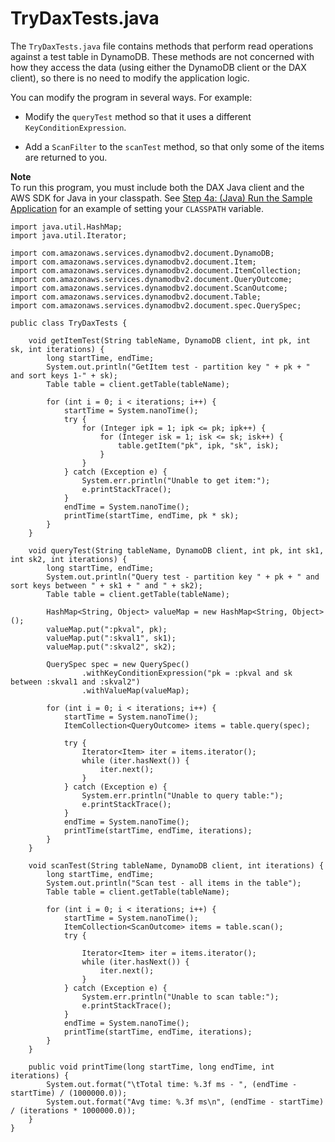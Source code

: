 # TryDaxTests\.java<a name="DAX.client.run-application-java.TryDaxTests"></a>

The `TryDaxTests.java` file contains methods that perform read operations against a test table in DynamoDB\. These methods are not concerned with how they access the data \(using either the DynamoDB client or the DAX client\), so there is no need to modify the application logic\.

You can modify the program in several ways\. For example:

+ Modify the `queryTest` method so that it uses a different `KeyConditionExpression`\.

+ Add a `ScanFilter` to the `scanTest` method, so that only some of the items are returned to you\.

**Note**  
To run this program, you must include both the DAX Java client and the AWS SDK for Java in your classpath\. See [Step 4a: \(Java\) Run the Sample Application](DAX.client.run-application-java.md) for an example of setting your `CLASSPATH` variable\.

```
import java.util.HashMap;
import java.util.Iterator;

import com.amazonaws.services.dynamodbv2.document.DynamoDB;
import com.amazonaws.services.dynamodbv2.document.Item;
import com.amazonaws.services.dynamodbv2.document.ItemCollection;
import com.amazonaws.services.dynamodbv2.document.QueryOutcome;
import com.amazonaws.services.dynamodbv2.document.ScanOutcome;
import com.amazonaws.services.dynamodbv2.document.Table;
import com.amazonaws.services.dynamodbv2.document.spec.QuerySpec;

public class TryDaxTests {

    void getItemTest(String tableName, DynamoDB client, int pk, int sk, int iterations) {
        long startTime, endTime;
        System.out.println("GetItem test - partition key " + pk + " and sort keys 1-" + sk);
        Table table = client.getTable(tableName);

        for (int i = 0; i < iterations; i++) {
            startTime = System.nanoTime();
            try {
                for (Integer ipk = 1; ipk <= pk; ipk++) {
                    for (Integer isk = 1; isk <= sk; isk++) {
                        table.getItem("pk", ipk, "sk", isk);
                    }
                }
            } catch (Exception e) {
                System.err.println("Unable to get item:");
                e.printStackTrace();
            }
            endTime = System.nanoTime();
            printTime(startTime, endTime, pk * sk);
        }
    }

    void queryTest(String tableName, DynamoDB client, int pk, int sk1, int sk2, int iterations) {
        long startTime, endTime;
        System.out.println("Query test - partition key " + pk + " and sort keys between " + sk1 + " and " + sk2);
        Table table = client.getTable(tableName);

        HashMap<String, Object> valueMap = new HashMap<String, Object>();
        valueMap.put(":pkval", pk);
        valueMap.put(":skval1", sk1);
        valueMap.put(":skval2", sk2);

        QuerySpec spec = new QuerySpec()
                .withKeyConditionExpression("pk = :pkval and sk between :skval1 and :skval2")
                .withValueMap(valueMap);

        for (int i = 0; i < iterations; i++) {
            startTime = System.nanoTime();
            ItemCollection<QueryOutcome> items = table.query(spec);

            try {
                Iterator<Item> iter = items.iterator();
                while (iter.hasNext()) {
                    iter.next();
                }
            } catch (Exception e) {
                System.err.println("Unable to query table:");
                e.printStackTrace();
            }
            endTime = System.nanoTime();
            printTime(startTime, endTime, iterations);
        }
    }

    void scanTest(String tableName, DynamoDB client, int iterations) {
        long startTime, endTime;
        System.out.println("Scan test - all items in the table");
        Table table = client.getTable(tableName);

        for (int i = 0; i < iterations; i++) {
            startTime = System.nanoTime();
            ItemCollection<ScanOutcome> items = table.scan();
            try {

                Iterator<Item> iter = items.iterator();
                while (iter.hasNext()) {
                    iter.next();
                }
            } catch (Exception e) {
                System.err.println("Unable to scan table:");
                e.printStackTrace();
            }
            endTime = System.nanoTime();
            printTime(startTime, endTime, iterations);
        }
    }

    public void printTime(long startTime, long endTime, int iterations) {
        System.out.format("\tTotal time: %.3f ms - ", (endTime - startTime) / (1000000.0));
        System.out.format("Avg time: %.3f ms\n", (endTime - startTime) / (iterations * 1000000.0));
    }
}
```
